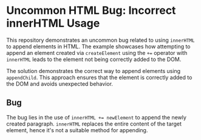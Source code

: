 # Uncommon HTML Bug: Incorrect innerHTML Usage

This repository demonstrates an uncommon bug related to using `innerHTML` to append elements in HTML.  The example showcases how attempting to append an element created via `createElement` using the `+=` operator with `innerHTML` leads to the element not being correctly added to the DOM.

The solution demonstrates the correct way to append elements using `appendChild`. This approach ensures that the element is correctly added to the DOM and avoids unexpected behavior.

## Bug
The bug lies in the use of `innerHTML += newElement` to append the newly created paragraph.  `innerHTML` replaces the entire content of the target element, hence it's not a suitable method for appending.